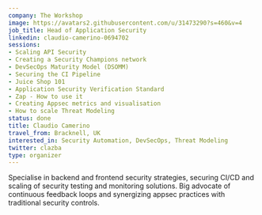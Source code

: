 ```yaml
---
company: The Workshop
image: https://avatars2.githubusercontent.com/u/31473290?s=460&v=4
job_title: Head of Application Security
linkedin: claudio-camerino-0694702
sessions:
- Scaling API Security
- Creating a Security Champions network
- DevSecOps Maturity Model (DSOMM)
- Securing the CI Pipeline
- Juice Shop 101
- Application Security Verification Standard
- Zap - How to use it
- Creating Appsec metrics and visualisation
- How to scale Threat Modeling
status: done
title: Claudio Camerino
travel_from: Bracknell, UK
interested_in: Security Automation, DevSecOps, Threat Modeling
twitter: clazba
type: organizer
---
```


Specialise in backend and frontend security strategies, securing CI/CD and scaling of security testing and monitoring solutions. Big advocate of continuous feedback loops and synergizing appsec practices with traditional security controls.
